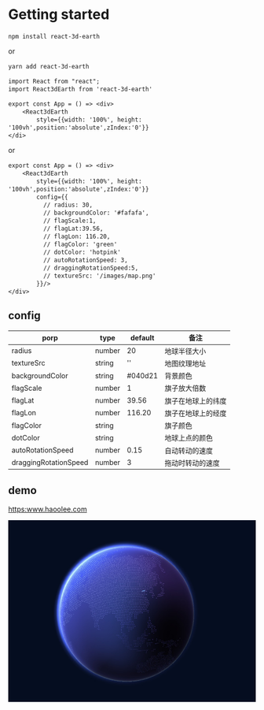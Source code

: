      
  # Getting started
  
```$xslt
npm install react-3d-earth
```
or 
```$xslt
yarn add react-3d-earth
```
  
```$xslt
import React from "react";
import React3dEarth from 'react-3d-earth'
```


```$xslt
export const App = () => <div>
    <React3dEarth
        style={{width: '100%', height: '100vh',position:'absolute',zIndex:'0'}}
</di>
```
or 
```$xslt
export const App = () => <div>
    <React3dEarth
        style={{width: '100%', height: '100vh',position:'absolute',zIndex:'0'}}
        config={{
          // radius: 30,
          // backgroundColor: '#fafafa',
          // flagScale:1,
          // flagLat:39.56,
          // flagLon: 116.20,
          // flagColor: 'green'
          // dotColor: 'hotpink'
          // autoRotationSpeed: 3,
          // draggingRotationSpeed:5,
          // textureSrc: '/images/map.png'
        }}/>
</div>
```
## config
| porp | type | default | 备注 |
| --- | --- | --- | --- |
| radius | number | 20 | 地球半径大小 |
| textureSrc | string | '' | 地图纹理地址  |
| backgroundColor | string | #040d21 | 背景颜色 |
| flagScale | number | 1 | 旗子放大倍数 |
| flagLat | number | 39.56 | 旗子在地球上的纬度 |
| flagLon | number | 116.20 | 旗子在地球上的经度 |
| flagColor | string |  | 旗子颜色 |
| dotColor | string |  | 地球上点的颜色 |
| autoRotationSpeed | number | 0.15 | 自动转动的速度 |
| draggingRotationSpeed | number | 3 | 拖动时转动的速度 |


## demo

<https:www.haoolee.com>

![earth](earth.jpg)
 
